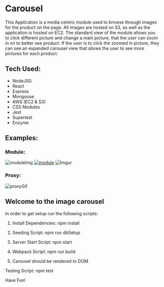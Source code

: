 # Carousel
This Application is a media centric module used to browse through images for the product on the page. All images are hosted on S3, as well as the application is hosted on EC2. The standard view of the module allows you to click different picture and change a main picture, that the user can zoom in on to better see product. If the user is to click the zoomed in picture, they can see an expanded carousel view that allows the user to see more pictures for each product. 

## Tech Used:
- NodeJS0.
- React
- Express
- Mongoose 
- AWS (EC2 & S3)
- CSS Modules
- Jest
- Supertest
- Enzyme

## Examples:  

### Module:
![moduleImg](https://i.imgur.com/pYHCot7.gif)
<a href="https://i.imgur.com/pYHCot7"><img src="https://i.imgur.com/pYHCot7.gif" title="module"/></a>
![Imgur](https://i.imgur.com/pYHCot7.gifv)

### Proxy:
![proxyGif](https://i.imgur.com/YEOZMIX.gif)

## Welcome to the image carousel

In order to get setup run the following scripts:

1) Install Dependencies: npm install

2) Seeding Script: npm run dbSetup

3) Server Start Script: npm start

4) Webpack Script: npm run build

5) Carousel should be rendered to DOM


Testing Script: npm test

Have Fun!

